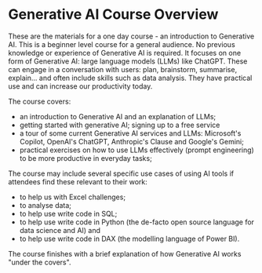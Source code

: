 # Generative AI Course Overview

These are the materials for a one day course - an introduction to Generative AI.   This is a beginner level course for a general audience.  No previous knowledge or experience of Generative AI is required.  It focuses on one form of Generative AI: large language models (LLMs) like ChatGPT.  These can engage in a conversation with users: plan, brainstorm, summarise, explain... and often include skills such as data analysis. They have practical use and can increase our productivity today. 

The course covers:
* an introduction to Generative AI and an explanation of LLMs;
* getting started with generative AI; signing up to a free service
* a tour of some current Generative AI services and LLMs: Microsoft's Copilot, OpenAI's ChatGPT, Anthropic's Clause and Google's Gemini;
* practical exercises on how to use LLMs effectively (prompt engineering) to be more productive in everyday tasks;

The course may include several specific use cases of using AI tools if attendees find these relevant to their work:
* to help us with Excel challenges;
* to analyse data;
* to help use write code in SQL;
* to help use write code in Python (the de-facto open source language for data science and AI) and
* to help use write code in DAX (the modelling language of Power BI).

The course finishes with a brief explanation of how Generative AI works "under the covers".
